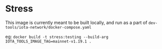 # Stress

This image is currently meant to be built locally, and run as a part of `dev-tools/iota-network/docker-compose.yaml`

eg:
`docker build -t stress:testing --build-arg IOTA_TOOLS_IMAGE_TAG=mainnet-v1.19.1 .`
